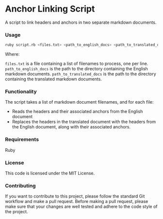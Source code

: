 # Anchor Linking Script
A script to link headers and anchors in two separate markdown documents.

### Usage
```bash
ruby script.rb <files.txt> <path_to_english_docs> <path_to_translated_docs>
```
Where:

`files.txt` is a file containing a list of filenames to process, one per line.
`path_to_english_docs` is the path to the directory containing the English markdown documents.
`path_to_translated_docs` is the path to the directory containing the translated markdown documents.

### Functionality
The script takes a list of markdown document filenames, and for each file:

- Reads the headers and their associated anchors from the English document
- Replaces the headers in the translated document with the headers from the English document, along with their associated anchors.


### Requirements
Ruby


### License
This code is licensed under the MIT License.

### Contributing
If you want to contribute to this project, please follow the standard Git workflow and make a pull request. Before making a pull request, please make sure that your changes are well tested and adhere to the code style of the project.